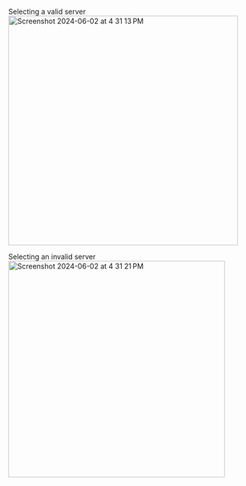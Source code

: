 Selecting a valid server
<img width="458" alt="Screenshot 2024-06-02 at 4 31 13 PM" src="https://github.com/nkechi-nnaji/FactoryPatternApplication/assets/161006341/1d797c10-1a31-4b29-870f-7877ebc27df1">

Selecting an invalid server
<img width="432" alt="Screenshot 2024-06-02 at 4 31 21 PM" src="https://github.com/nkechi-nnaji/FactoryPatternApplication/assets/161006341/6b7846da-7314-41f6-9a83-cba372a7a4c0">

